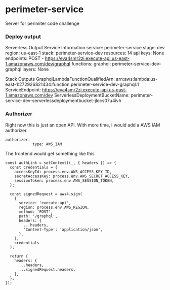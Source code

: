 # perimeter-service

Server for perimiter code challenge

### Deploy output

Serverless Output
Service Information
service: perimeter-service
stage: dev
region: us-east-1
stack: perimeter-service-dev
resources: 14
api keys:
None
endpoints:
POST - https://eva4smr2zi.execute-api.us-east-1.amazonaws.com/dev/graphql
functions:
graphql: perimeter-service-dev-graphql
layers:
None

Stack Outputs
GraphqlLambdaFunctionQualifiedArn: arn:aws:lambda:us-east-1:272926821434:function:perimeter-service-dev-graphql:1
ServiceEndpoint: https://eva4smr2zi.execute-api.us-east-1.amazonaws.com/dev
ServerlessDeploymentBucketName: perimeter-service-dev-serverlessdeploymentbucket-jlocs07u4ivh

### Authorizer

Right now this is just an open API. With more time, I would add a AWS IAM authorizer.

```
authorizer:
            type: AWS_IAM
```

The frontend would get something like this

```
const authLink = setContext((_, { headers }) => {
  const credentials = {
    accessKeyId: process.env.AWS_ACCESS_KEY_ID,
    secretAccessKey: process.env.AWS_SECRET_ACCESS_KEY,
    sessionToken: process.env.AWS_SESSION_TOKEN,
  };

  const signedRequest = aws4.sign(
    {
      service: 'execute-api',
      region: process.env.AWS_REGION,
      method: 'POST',
      path: '/graphql',
      headers: {
        ...headers,
        'Content-Type': 'application/json',
      },
    },
    credentials
  );

  return {
    headers: {
      ...headers,
      ...signedRequest.headers,
    },
  };
});
```
